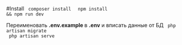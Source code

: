 #Install
<code>
composer install
</code> 
<code>
    npm install && npm run dev
</code>

Переименовать <strong>.env.example </strong> в <strong>.env</strong> и вписать данные от БД
<code>
php artisan migrate <br>
php artisan serve
</code>
